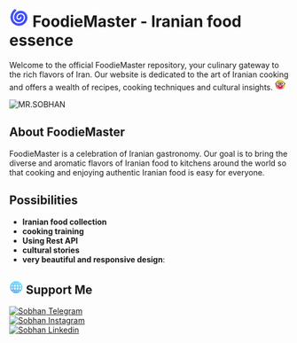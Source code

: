 # <img src="https://github.com/Tarikul-Islam-Anik/tarikul-islam-anik/raw/main/assets/images/Cyclone.png" width="35" alt="MR.SOBHAN" /> FoodieMaster - Iranian food essence 

Welcome to the official FoodieMaster repository, your culinary gateway to the rich flavors of Iran. Our website is dedicated to the art of Iranian cooking and offers a wealth of recipes, cooking techniques and cultural insights. <img src="https://github.com/Tarikul-Islam-Anik/tarikul-islam-anik/raw/main/assets/images/Nerd%20Face.png" width="20" alt="MR.SOBHAN" />


<img src="https://s30.picofile.com/file/8473877392/8.jpg" alt="MR.SOBHAN" />


## About FoodieMaster

FoodieMaster is a celebration of Iranian gastronomy. Our goal is to bring the diverse and aromatic flavors of Iranian food to kitchens around the world so that cooking and enjoying authentic Iranian food is easy for everyone.

## Possibilities

- **Iranian food collection**
- **cooking training**
- **Using Rest API**
- **cultural stories**
- **very beautiful and responsive design**:


## <img src="https://github.com/Tarikul-Islam-Anik/tarikul-islam-anik/raw/main/assets/images/Globe%20with%20Meridians.png" alt="Slightly Smiling Face" width="25" height="25"/> Support Me

<a href="https://t.me/soobhhan"><img src="https://github.com/gauravghongde/social-icons/blob/master/PNG/Color/Telegram.png?raw=true" width="18" title="Sobhan"> Telegram</a><br>
<a href="https://instagram.com/sobhan.__.85"><img src="https://upload.wikimedia.org/wikipedia/commons/thumb/5/58/Instagram-Icon.png/1024px-Instagram-Icon.png" width="18" title="Sobhan"> Instagram</a><br>
<a href="https://www.linkedin.com/in/sobhan-musazadeh"><img src="https://github.com/gauravghongde/social-icons/blob/master/PNG/Color/LinkedIN.png?raw=true" width="18" title="Sobhan"> Linkedin</a>
